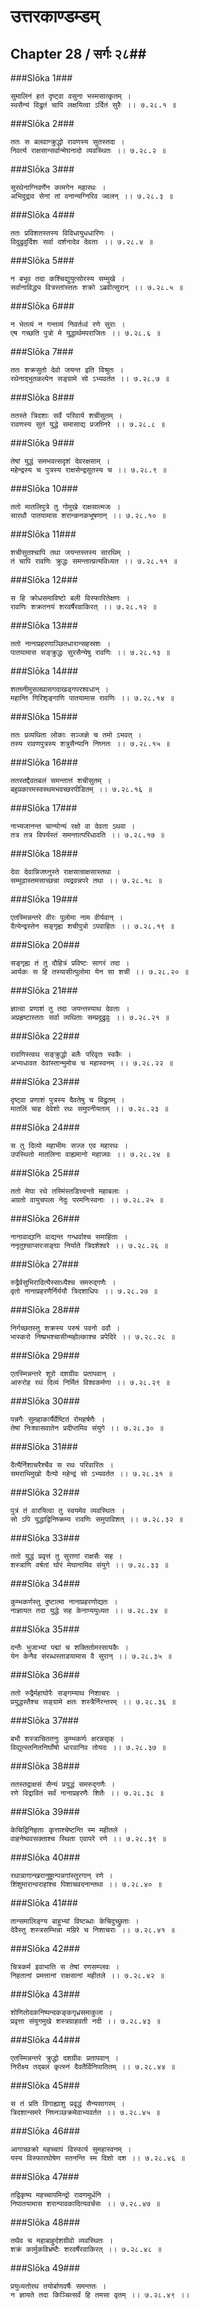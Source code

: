 उत्तरकाण्डम्डम्
===============================


## Chapter 28  / सर्गः २८##


###Slōka 1###


    सुमालिनं हतं दृष्ट्वा वसुना भस्मसात्कृतम् ।
    स्वसैन्यं विद्रुतं चापि लक्षयित्वा ऽर्दितं सुरैः ।। ७.२८.१ ॥


###Slōka 2###


    ततः स बलवान्क्रुद्धो रावणस्य सुतस्तदा ।
    निवर्त्य राक्षसान्सर्वान्मेघनादो व्यवस्थितः ।। ७.२८.२ ॥


###Slōka 3###


    सुरथेनाग्निवर्णेन कामगेन महारथः ।
    अभिदुद्राव सेनां तां वनान्यग्निरिव ज्वलन् ।। ७.२८.३ ॥


###Slōka 4###


    ततः प्रविशतस्तस्य विविधायुधधारिणः ।
    विदुद्रुवुर्दिशः सर्वा दर्शनादेव देवताः ।। ७.२८.४ ॥


###Slōka 5###


    न बभूव तदा कश्चिद्युयुत्सोरस्य सम्मुखे ।
    सर्वानाविद्ध्य वित्रस्तांस्ततः शक्रो ऽब्रवीत्सुरान् ।। ७.२८.५ ॥


###Slōka 6###


    न भेतव्यं न गन्तव्यं निवर्तध्वं रणे सुराः ।
    एष गच्छति पुत्रो मे युद्धार्थमपराजितः ।। ७.२८.६ ॥


###Slōka 7###


    ततः शक्रसुतो देवो जयन्त इति विश्रुतः ।
    रथेनाद्भुतकल्पेन सङ्ग्रामे सो ऽभ्यवर्तत ।। ७.२८.७ ॥


###Slōka 8###


    ततस्ते त्रिदशाः सर्वे परिवार्य शचीसुतम् ।
    रावणस्य सुतं युद्धे समासाद्य प्रजघ्निरे ।। ७.२८.८ ॥


###Slōka 9###


    तेषां युद्धं समभवत्सदृशं देवरक्षसाम् ।
    महेन्द्रस्य च पुत्रस्य राक्षसेन्द्रसुतस्य च ।। ७.२८.९ ॥


###Slōka 10###


    ततो मातलिपुत्रे तु गोमुखे राक्षसात्मजः ।
    सारथौ पातयामास शरान्कनकभूषणान् ।। ७.२८.१० ॥


###Slōka 11###


    शचीसुतश्चापि तथा जयन्तस्तस्य सारथिम् ।
    तं चापि रावणिः क्रुद्धः समन्तात्प्रत्यविध्यत ।। ७.२८.११ ॥


###Slōka 12###


    स हि क्रोधसमाविष्टो बली विस्फारितेक्षणः ।
    रावणिः शक्रतनयं शरवर्षैरवाकिरत् ।। ७.२८.१२ ॥


###Slōka 13###


    ततो नानाप्रहरणाञ्छितधारान्सहस्रशः ।
    पातयामास सङ्क्रुद्धः सुरसैन्येषु रावणिः ।। ७.२८.१३ ॥


###Slōka 14###


    शतघ्नीमुसलप्रासगदाखड्गपरश्वधान् ।
    महान्ति गिरिशृङ्गाणि पातयामास रावणिः ।। ७.२८.१४ ॥


###Slōka 15###


    ततः प्रव्यथिता लोकाः सञ्जज्ञे च तमो ऽभवत् ।
    तस्य रावणपुत्रस्य शत्रुसैन्यानि निघ्नतः ।। ७.२८.१५ ॥


###Slōka 16###


    ततस्तद्दैवतबलं समन्तात्तं शचीसुतम् ।
    बहुप्रकारमस्वस्थमभवच्छरपीडितम् ।। ७.२८.१६ ॥


###Slōka 17###


    नाभ्यजानन्त चान्योन्यं रक्षो वा देवता ऽथवा ।
    तत्र तत्र विपर्यस्तं समन्तात्परिधावति ।। ७.२८.१७ ॥


###Slōka 18###


    देवा देवान्निजघ्नुस्ते राक्षसान्राक्षसास्तथा ।
    सम्मूढास्तमसाच्छन्ना व्यद्रवन्नपरे तथा ।। ७.२८.१८ ॥


###Slōka 19###


    एतस्मिन्नन्तरे वीरः पुलोमा नाम वीर्यवान् ।
    दैत्येन्द्रस्तेन सङ्गृह्य शचीपुत्रो ऽपवाहितः ।। ७.२८.१९ ॥


###Slōka 20###


    सङ्गृह्य तं तु दौहित्रं प्रविष्टः सागरं तदा ।
    आर्यकः स हि तस्यासीत्पुलोमा येन सा शची ।। ७.२८.२० ॥


###Slōka 21###


    ज्ञात्वा प्रणाशं तु तदा जयन्तस्याथ देवताः ।
    अप्रहृष्टास्ततः सर्वा व्यथिताः सम्प्रदुद्रुवुः ।। ७.२८.२१ ॥


###Slōka 22###


    रावणिस्त्वथ सङ्क्रुद्धो बलैः परिवृतः स्वकैः ।
    अभ्यधावत देवांस्तान्मुमोच च महास्वनम् ।। ७.२८.२२ ॥


###Slōka 23###


    दृष्ट्वा प्रणाशं पुत्रस्य दैवतेषु च विद्रुतम् ।
    मातलिं चाह देवेशो रथः समुपनीयताम् ।। ७.२८.२३ ॥


###Slōka 24###


    स तु दिव्यो महाभीमः सज्ज एव महारथः ।
    उपस्थितो मातलिना वाह्यमानो महाजवः ।। ७.२८.२४ ॥


###Slōka 25###


    ततो मेघा रथे तस्मिंस्तडित्त्वन्तो महाबलाः ।
    अग्रतो वायुचपला नेदुः परमनिःस्वनाः ।। ७.२८.२५ ॥


###Slōka 26###


    नानावाद्यानि वाद्यन्त गन्धर्वाश्च समाहिताः ।
    ननृतुश्चाप्सरःसङ्घा निर्याते त्रिदशेश्वरे ।। ७.२८.२६ ॥


###Slōka 27###


    रुद्रैर्वसुभिरादित्यैस्साध्यैश्च समरुद्गणैः ।
    वृतो नानाप्रहरणैर्निर्ययौ त्रिदशाधिपः ।। ७.२८.२७ ॥


###Slōka 28###


    निर्गच्छतस्तु शक्रस्य परुषं पवनो ववौ ।
    भास्करो निष्प्रभश्चासीन्महोल्काश्च प्रपेदिरे ।। ७.२८.२८ ॥


###Slōka 29###


    एतस्मिन्नन्तरे शूरो दशग्रीवः प्रतापवान् ।
    आरुरोह रथं दिव्यं निर्मितं विश्वकर्मणा ।। ७.२८.२९ ॥


###Slōka 30###


    पन्नगैः सुमहाकार्यैर्वेष्टितं रोमहर्षणैः ।
    तेषां निःश्वासवातेन प्रदीप्तमिव संयुगे ।। ७.२८.३० ॥


###Slōka 31###


    दैत्यैर्निशाचरैश्चैव स रथः परिवारितः ।
    समराभिमुखो दैत्यो महेन्द्रं सो ऽभ्यवर्तत ।। ७.२८.३१ ॥


###Slōka 32###


    पुत्रं तं वारयित्वा तु स्वयमेव व्यवस्थितः ।
    सो ऽपि युद्धाद्विनिष्क्रम्य रावणिः समुपाविशत् ।। ७.२८.३२ ॥


###Slōka 33###


    ततो युद्धं प्रवृत्तं तु सुराणां राक्षसैः सह ।
    शस्त्राणि वर्षतां घोरं मेघानामिव संयुगे ।। ७.२८.३३ ॥


###Slōka 34###


    कुम्भकर्णस्तु दुष्टात्मा नानाप्रहरणोद्यतः ।
    नाज्ञायत तदा युद्धे सह केनाप्ययुध्यत ।। ७.२८.३४ ॥


###Slōka 35###


    दन्तैः भुजाभ्यां पद्मां च शक्तितोमरसायकैः ।
    येन केनैव संरब्धस्ताडयामास वै सुरान् ।। ७.२८.३५ ॥


###Slōka 36###


    ततो रुद्रैर्महाघोरैः सङ्गम्याथ निशाचरः ।
    प्रयुद्धस्तैश्च सङ्ग्रामे क्षतः शस्त्रैर्निरन्तरम् ।। ७.२८.३६ ॥


###Slōka 37###


    बभौ शस्त्राचिततनुः कुम्भकर्णः क्षरन्नसृक् ।
    विद्युत्स्तनितनिर्घोषो धारवानिव तोयदः ।। ७.२८.३७ ॥


###Slōka 38###


    ततस्तद्राक्षसं सैन्यं प्रयुद्धं समरुद्गणैः ।
    रणे विद्रावितं सर्वं नानाप्रहरणैः शितैः ।। ७.२८.३८ ॥


###Slōka 39###


    केचिद्विनिहताः कृत्ताश्चेष्टन्ति स्म महीतले ।
    वाहनेष्ववसक्ताश्च स्थिता एवापरे रणे ।। ७.२८.३९ ॥


###Slōka 40###


    रथान्नागान्खरानुष्ट्रान्पन्नगांस्तुरगान् रणे ।
    शिंशुमारान्वराहांश्च पिशाचवदनान्तथा ।। ७.२८.४० ॥


###Slōka 41###


    तान्समालिङ्ग्य बाहुभ्यां विष्टब्धाः केचिदुच्छ्रुताः ।
    देवैस्तु शस्त्रसम्भिन्ना मम्रिरे च निशाचराः ।। ७.२८.४१ ॥


###Slōka 42###


    चित्रकर्म इवाभाति स तेषां रणसम्प्लवः ।
    निहतानां प्रमत्तानां राक्षसानां महीतले ।। ७.२८.४२ ॥


###Slōka 43###


    शोणितोदकनिष्पन्दकङ्कगृध्रसमाकुला ।
    प्रवृत्ता संयुगमुखे शस्त्रग्राहवती नदी ।। ७.२८.४३ ॥


###Slōka 44###


    एतस्मिन्नन्तरे क्रुद्धो दशग्रीवः प्रतापवान् ।
    निरीक्ष्य तद्बलं कृत्स्नं दैवतैर्विनिपातितम् ।। ७.२८.४४ ॥


###Slōka 45###


    स तं प्रति विगाह्याशु प्रवृद्धं सैन्यसागरम् ।
    त्रिदशान्समरे निघ्नञ्छक्रमेवाभ्यवर्तत ।। ७.२८.४५ ॥


###Slōka 46###


    आगाच्छक्रो महच्चापं विस्फार्य सुमहास्वनम् ।
    यस्य विस्फारघोषेण स्तनन्ति स्म दिशो दश ।। ७.२८.४६ ॥


###Slōka 47###


    तद्विकृष्य महच्चापमिन्द्रो रावणमूर्धनि ।
    निपातयामास शरान्पावकादित्यवर्चसः ।। ७.२८.४७ ॥


###Slōka 48###


    तथैव च महाबाहुर्दशग्रीवो व्यवस्थितः ।
    शक्रं कार्मुकविभ्रष्टैः शरवर्षैरवाकिरत् ।। ७.२८.४८ ॥


###Slōka 49###


    प्रयुध्यतोरथ तयोर्बाणवर्षैः समन्ततः ।
    न ज्ञायते तदा किञ्चित्सर्वं हि तमसा वृतम् ।। ७.२८.४९ ।।


